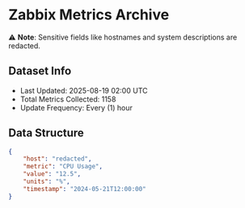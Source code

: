 # Zabbix Metrics Archive

⚠️ **Note**: Sensitive fields like hostnames and system descriptions are redacted.

## Dataset Info
- Last Updated: 2025-08-19 02:00 UTC
- Total Metrics Collected: 1158
- Update Frequency: Every (1) hour

## Data Structure
```json
{
    "host": "redacted",
    "metric": "CPU Usage",
    "value": "12.5",
    "units": "%",
    "timestamp": "2024-05-21T12:00:00"
}
```

